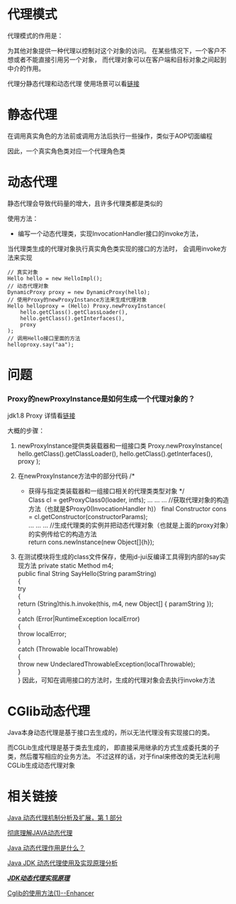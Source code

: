 # 代理模式

代理模式的作用是：

为其他对象提供一种代理以控制对这个对象的访问。
在某些情况下，一个客户不想或者不能直接引用另一个对象，
而代理对象可以在客户端和目标对象之间起到中介的作用。

代理分静态代理和动态代理
使用场景可以看[链接](https://www.zhihu.com/question/20794107)

# 静态代理
在调用真实角色的方法前或调用方法后执行一些操作，类似于AOP切面编程

因此，一个真实角色类对应一个代理角色类


# 动态代理
静态代理会导致代码量的增大，且许多代理类都是类似的

使用方法：
- 编写一个动态代理类，实现InvocationHandler接口的invoke方法，

当代理类生成的代理对象执行真实角色类实现的接口的方法时，
会调用invoke方法来实现

    // 真实对象
    Hello hello = new HelloImpl();
    // 动态代理对象
    DynamicProxy proxy = new DynamicProxy(hello);
    // 使用Proxy的newProxyInstance方法来生成代理对象
    Hello helloproxy = (Hello) Proxy.newProxyInstance(
        hello.getClass().getClassLoader(),
        hello.getClass().getInterfaces(),
        proxy
    );
    // 调用Hello接口里面的方法
    helloproxy.say("aa");
    
    
# 问题

### Proxy的newProxyInstance是如何生成一个代理对象的？

jdk1.8 Proxy 详情看[链接](http://blog.csdn.net/bluetjs/article/details/52263410)

大概的步骤：
1. newProxyInstance提供类装载器和一组接口类
    Proxy.newProxyInstance(
            hello.getClass().getClassLoader(),
            hello.getClass().getInterfaces(),
            proxy
        );
2. 在newProxyInstance方法中的部分代码
    /* 
    * 获得与指定类装载器和一组接口相关的代理类类型对象 
    */  
    Class<?> cl = getProxyClass0(loader, intfs);  
    ... ... ...
    //获取代理对象的构造方法（也就是$Proxy0(InvocationHandler h)）   
    final Constructor<?> cons = cl.getConstructor(constructorParams);  
    ... ... ...
    //生成代理类的实例并把动态代理对象（也就是上面的proxy对象）的实例传给它的构造方法  
    return cons.newInstance(new Object[]{h});  

3. 在测试模块将生成的class文件保存，使用jd-jui反编译工具得到内部的say实现方法
    private static Method m4;  
    public final String SayHello(String paramString)  
    {  
        try  
        {  
          return (String)this.h.invoke(this, m4, new Object[] { paramString });  
        }  
        catch (Error|RuntimeException localError)  
        {  
          throw localError;  
        }  
        catch (Throwable localThrowable)  
        {  
          throw new UndeclaredThrowableException(localThrowable);  
        }  
    }
  因此，可知在调用接口的方法时，生成的代理对象会去执行invoke方法
  
# CGlib动态代理
Java本身动态代理是基于接口去生成的，所以无法代理没有实现接口的类。

而CGLib生成代理是基于类去生成的，
即直接采用继承的方式生成委托类的子类，然后覆写相应的业务方法。
不过这样的话，对于final来修改的类无法利用CGLib生成动态代理对象

# 相关链接

[Java 动态代理机制分析及扩展，第 1 部分](https://www.ibm.com/developerworks/cn/java/j-lo-proxy1/)

[彻底理解JAVA动态代理](http://www.cnblogs.com/flyoung2008/archive/2013/08/11/3251148.html)

[Java 动态代理作用是什么？](https://www.zhihu.com/question/20794107)

[Java JDK 动态代理使用及实现原理分析](http://blog.csdn.net/bluetjs/article/details/52263410)

***[JDK动态代理实现原理](http://rejoy.iteye.com/blog/1627405)***

[Cglib的使用方法(1)--Enhancer](http://www.cnblogs.com/icejoywoo/archive/2011/06/05/2072970.html)






